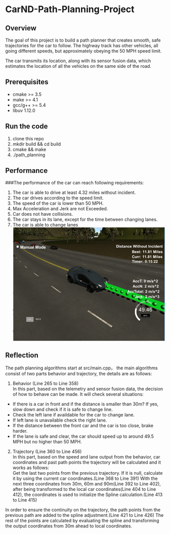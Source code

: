 # CarND-Path-Planning-Project                       
## Overview                         
The goal of this project is to build a path planner that creates smooth, safe trajectories for the car to follow. The highway track has other vehicles, all going different speeds, but approximately obeying the 50 MPH speed limit.

The car transmits its location, along with its sensor fusion data, which estimates the location of all the vehicles on the same side of the road.                                        



## Prerequisites                              
* cmake >= 3.5                     
* make >= 4.1                                 
* gcc/g++ >= 5.4                                  
* libuv 1.12.0                               



## Run the code
1. clone this repo
2. mkdir build && cd build
3. cmake && make
4. ./path_planning



## Performance
###The performance of the car can reach following requirements:
1. The car is able to drive at least 4.32 miles without incident.                             
2. The car drives according to the speed limit.                      
3. The speed of the car is lower than 50 MPH.
4. Max Acceleration and Jerk are not Exceeded.
5. Car does not have collisions.
6. The car stays in its lane, except for the time between changing lanes.
7. The car is able to change lanes
![Image text](https://github.com/Yunying-Chen/CarND-Path-Planning-Project/blob/master/img/sim_img.png)    



## Reflection
The path planning algorithms start at src/main.cpp， the main algorithms consist of two parts behavior and trajectory, the details are as follows:                        
1. Behavior (Line 265 to Line 358)                        
In this part, based on the telemetry and sensor fusion data, the decision of how to behave can be made. It will check several situations:                           
* If there is a car in front and if the distance is smaller than 30m? If yes, slow down and check if it is safe to change line.
* Check the left lane if availdable for the car to change lane.
* If left lane is unavailable check the right lane.
* If the distance between the front car and the car is too close, brake harder.
* If the lane is safe and clear, the car should speed up to  around 49.5 MPH but no higher than 50 MPH.



2. Trajectory (Line 360 to Line 456)                                           
In this part, based on the speed and lane output from the behavior, car coordinates and past path points the trajectory will be calculated and it works as follows:                   
Get the last two points from the previous trajectory. If it is null, calculate it by using the current car coordinates.(Line 368 to Line 391) With the next three coordinates from 30m, 60m and 90m(Line 392 to Line 402), after being transformed to the local car coordinates(Line 404 to Line 412), the coordinates is used to initialize the Spline calculation.(Line 413 to Line 415)       



In order to ensure the continuity on the trajectory, the path points from the previous path are added to the spline adjustment.(Line 421 to Line 426)  The rest of the points are calculated by evaluating the spline and transforming the output coordinates from 30m ahead to local coordinates.    
